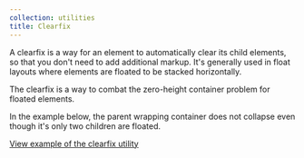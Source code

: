 ```yaml
---
collection: utilities
title: Clearfix
---
```


A clearfix is a way for an element to automatically clear its child elements, so that you don't need to add additional markup. It's generally used in float layouts where elements are floated to be stacked horizontally.

The clearfix is a way to combat the zero-height container problem for floated elements.

In the example below, the parent wrapping container does not collapse even though it's only two children are floated.

<a href="https://ubuntudesign.github.io/vanilla-framework/examples/utilities/clearfix/"
    class="js-example">
    View example of the clearfix utility
</a>
